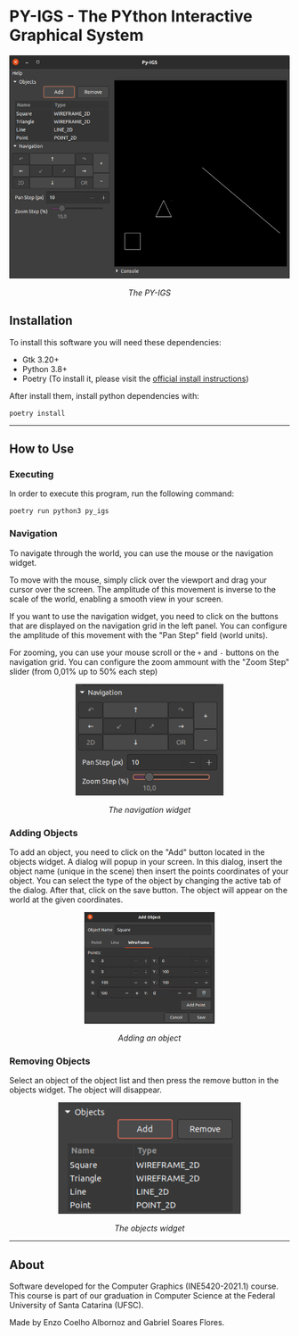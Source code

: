 # PY-IGS - The PYthon Interactive Graphical System

<div align="center">
    <img src="./doc/images/full-screenshot.png" alt="PY-IGS" height="400" ></img>
    <p>
        <em>The PY-IGS</em>
    </p>
</div>

## Installation
To install this software you will need these dependencies:

- Gtk 3.20+
- Python 3.8+
- Poetry (To install it, please visit the [official install instructions](https://python-poetry.org/docs/#installation))

After install them, install python dependencies
with:

```
poetry install
```

---

## How to Use
### Executing

In order to execute this program, run the following command:

```
poetry run python3 py_igs
```

### Navigation

To navigate through the world, you can use the mouse or the navigation widget.

To move with the mouse, simply click over the viewport and drag your cursor over the screen. The amplitude of this movement is inverse to the scale of the world, enabling a smooth view in your screen.

If you want to use the navigation widget, you need to click on the buttons that are displayed on the navigation grid in the left panel. You can configure the amplitude of this movement with the "Pan Step" field (world units).

For zooming, you can use your mouse scroll or the `+` and `-` buttons on the navigation grid. You can configure the zoom ammount with the "Zoom Step" slider (from 0,01% up to 50% each step)

<div align="center">
    <img src="./doc/images/navigation-widget.png" alt="Navigation Widget" height="200" ></img>
    <p>
        <em>The navigation widget</em>
    </p>
</div>

### Adding Objects

To add an object, you need to click on the "Add" button located in the objects widget. A dialog will popup in your screen. In this dialog, insert the object name (unique in the scene) then insert the points coordinates of your object. You can select the type of the object by changing the active tab of the dialog. After that, click on the save button. The object will appear on the world at the given coordinates.

<div align="center">
    <img src="./doc/images/object-add.png" alt="Adding an object" height="200" ></img>
    <p>
        <em>Adding an object</em>
    </p>
</div>

### Removing Objects

Select an object of the object list and then press the remove button in the objects widget. The object will disappear.

<div align="center">
    <img src="./doc/images/objects-widget.png" alt="Objects Widget" height="200" ></img>
    <p>
        <em>The objects widget</em>
    </p>
</div>

---
## About

Software developed for the Computer Graphics (INE5420-2021.1)  course. This course is part of our graduation in Computer Science at the Federal University of Santa Catarina (UFSC). 

Made by Enzo Coelho Albornoz and Gabriel Soares Flores.
